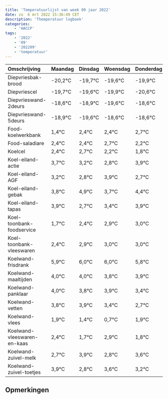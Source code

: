 ```yaml
---
title: 'Temperatuurlijst van week 09 jaar 2022'
date: zo  6 mrt 2022 15:36:49 CET
description: 'Themperatuur logboek'
categories:
    - 'HACCP'
tags:
    - '2022'
    - '09'
    - '202209'
    - 'temperatuur'
---
```

|Omschrijving|Maandag|Dinsdag|Woensdag|Donderdag|Vrijdag|Zaterdag|Zondag|
|:---|:---|:---|:---|:---|:---|:---|:---|
|Diepvriesbak-brood|-20,2°C|-19,7°C|-19,6°C|-19,9°C|-20,6°C|-19,6°C|-19,6°C|
|Diepvriescel|-19,7°C|-19,6°C|-19,9°C|-20,6°C|-19,6°C|-19,6°C|-19,3°C|
|Diepvrieswand-2deurs|-18,6°C|-18,9°C|-19,6°C|-18,6°C|-18,6°C|-18,3°C|-18,8°C|
|Diepvrieswand-5deurs|-18,9°C|-19,6°C|-18,6°C|-18,6°C|-18,3°C|-18,8°C|-19,2°C|
|Food-koelwerkbank|1,4°C|2,4°C|2,4°C|2,7°C|2,2°C|1,8°C|2,9°C|
|Food-saladiare|2,4°C|2,4°C|2,7°C|2,2°C|1,8°C|2,9°C|1,7°C|
|Koelcel|2,4°C|2,7°C|2,2°C|1,8°C|2,9°C|1,7°C|2,4°C|
|Koel-eiland-actie|3,7°C|3,2°C|2,8°C|3,9°C|2,7°C|3,4°C|3,9°C|
|Koel-eiland-AGF|3,2°C|2,8°C|3,9°C|2,7°C|3,4°C|3,9°C|4,0°C|
|Koel-eiland-gebak|3,8°C|4,9°C|3,7°C|4,4°C|4,9°C|5,0°C|5,0°C|
|Koel-eiland-tapas|3,9°C|2,7°C|3,4°C|3,9°C|4,0°C|4,0°C|3,8°C|
|Koel-toonbank-foodservice|1,7°C|2,4°C|2,9°C|3,0°C|3,0°C|2,8°C|2,9°C|
|Koel-toonbank-vleeswaren|2,4°C|2,9°C|3,0°C|3,0°C|2,8°C|2,9°C|2,4°C|
|Koelwand-frisdrank|5,9°C|6,0°C|6,0°C|5,8°C|5,9°C|5,4°C|4,7°C|
|Koelwand-maaltijden|4,0°C|4,0°C|3,8°C|3,9°C|3,4°C|2,7°C|3,9°C|
|Koelwand-panklaar|4,0°C|3,8°C|3,9°C|3,4°C|2,7°C|3,9°C|2,8°C|
|Koelwand-vetten|3,8°C|3,9°C|3,4°C|2,7°C|3,9°C|2,8°C|3,6°C|
|Koelwand-vlees|1,9°C|1,4°C|0,7°C|1,9°C|0,8°C|1,6°C|1,2°C|
|Koelwand-vleeswaren-en-kaas|2,4°C|1,7°C|2,9°C|1,8°C|2,6°C|2,2°C|2,7°C|
|Koelwand-zuivel-melk|2,7°C|3,9°C|2,8°C|3,6°C|3,2°C|3,7°C|4,0°C|
|Koelwand-zuivel-toetjes|3,9°C|2,8°C|3,6°C|3,2°C|3,7°C|4,0°C|3,4°C|

## Opmerkingen


